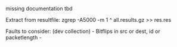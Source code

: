 missing documentation tbd

Extract from resultfile:
 zgrep -A5000 -m 1 ^<id> all.results.gz >> res.res


Faults to consider: (dev collection)
    - Bitflips in src or dest, id or packetlength
    -